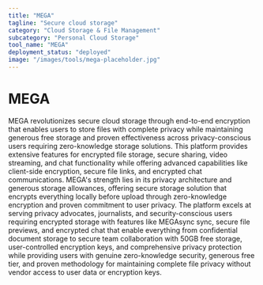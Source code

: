 ```yaml
---
title: "MEGA"
tagline: "Secure cloud storage"
category: "Cloud Storage & File Management"
subcategory: "Personal Cloud Storage"
tool_name: "MEGA"
deployment_status: "deployed"
image: "/images/tools/mega-placeholder.jpg"
---
```


# MEGA

MEGA revolutionizes secure cloud storage through end-to-end encryption that enables users to store files with complete privacy while maintaining generous free storage and proven effectiveness across privacy-conscious users requiring zero-knowledge storage solutions. This platform provides extensive features for encrypted file storage, secure sharing, video streaming, and chat functionality while offering advanced capabilities like client-side encryption, secure file links, and encrypted chat communications. MEGA's strength lies in its privacy architecture and generous storage allowances, offering secure storage solution that encrypts everything locally before upload through zero-knowledge encryption and proven commitment to user privacy. The platform excels at serving privacy advocates, journalists, and security-conscious users requiring encrypted storage with features like MEGAsync sync, secure file previews, and encrypted chat that enable everything from confidential document storage to secure team collaboration with 50GB free storage, user-controlled encryption keys, and comprehensive privacy protection while providing users with genuine zero-knowledge security, generous free tier, and proven methodology for maintaining complete file privacy without vendor access to user data or encryption keys.